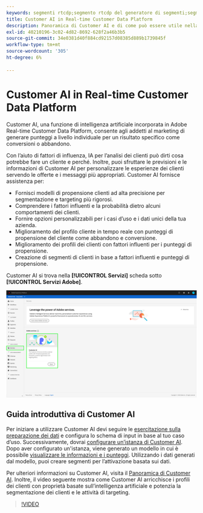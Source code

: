 ```yaml
---
keywords: segmenti rtcdp;segmento rtcdp del generatore di segmenti;segmento rtcdp;customer ai rtcdp
title: Customer AI in Real-time Customer Data Platform
description: Panoramica di Customer AI e di come può essere utile nella generazione di punteggi per risultati specifici, come conversioni o abbandono.
exl-id: 40210196-3c02-4d82-8692-628f2a46b3b5
source-git-commit: 34e0381d40f884cd92157d08385d889b1739845f
workflow-type: tm+mt
source-wordcount: '305'
ht-degree: 6%

---
```


# Customer AI in Real-time Customer Data Platform

Customer AI, una funzione di intelligenza artificiale incorporata in Adobe Real-time Customer Data Platform, consente agli addetti al marketing di generare punteggi a livello individuale per un risultato specifico come conversioni o abbandono.

Con l’aiuto di fattori di influenza, IA per l’analisi dei clienti può dirti cosa potrebbe fare un cliente e perché. Inoltre, puoi sfruttare le previsioni e le informazioni di Customer AI per personalizzare le esperienze dei clienti servendo le offerte e i messaggi più appropriati. Customer AI fornisce assistenza per:

* Fornisci modelli di propensione clienti ad alta precisione per segmentazione e targeting più rigorosi.
* Comprendere i fattori influenti e la probabilità dietro alcuni comportamenti dei clienti.
* Fornire opzioni personalizzabili per i casi d’uso e i dati unici della tua azienda.
* Miglioramento del profilo cliente in tempo reale con punteggi di propensione del cliente come abbandono e conversione.
* Miglioramento dei profili dei clienti con fattori influenti per i punteggi di propensione.
* Creazione di segmenti di clienti in base a fattori influenti e punteggi di propensione.

Customer AI si trova nella **[!UICONTROL Servizi]** scheda sotto **[!UICONTROL Servizi Adobe]**.

![Posizione di Customer AI](../assets/overview/rtcdp-customer-ai.png)

## Guida introduttiva di Customer AI

Per iniziare a utilizzare Customer AI devi seguire le [esercitazione sulla preparazione dei dati](../../intelligent-services/data-preparation.md) e configura lo schema di input in base al tuo caso d’uso. Successivamente, dovrai [configurare un’istanza di Customer AI](../../intelligent-services/customer-ai/user-guide/configure.md). Dopo aver configurato un&#39;istanza, viene generato un modello in cui è possibile [visualizzare le informazioni e i punteggi](../../intelligent-services/customer-ai/user-guide/discover-insights.md). Utilizzando i dati generati dal modello, puoi creare segmenti per l’attivazione basata sui dati.

Per ulteriori informazioni su Customer AI, visita il [Panoramica di Customer AI](../../intelligent-services/customer-ai/overview.md). Inoltre, il video seguente mostra come Customer AI arricchisce i profili dei clienti con proprietà basate sull’intelligenza artificiale e potenzia la segmentazione dei clienti e le attività di targeting.

>[!VIDEO](https://video.tv.adobe.com/v/40374/?quality=12&learn=on)
